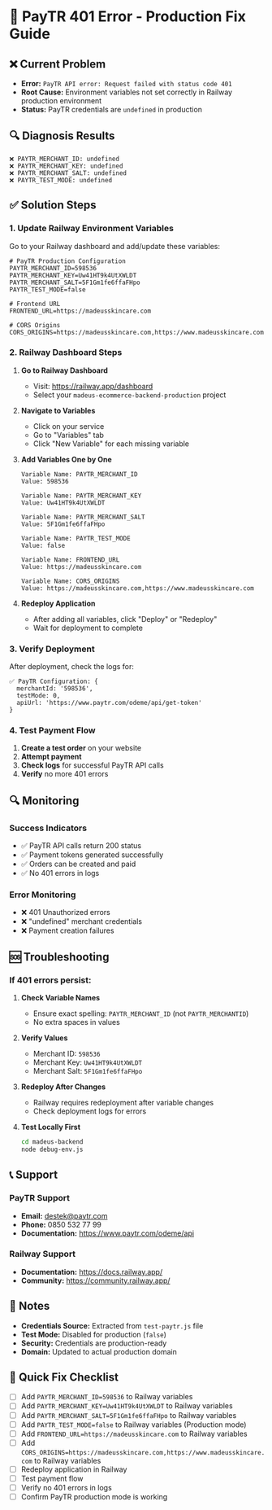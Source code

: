 # 🔧 PayTR 401 Error - Production Fix Guide

## ❌ Current Problem
- **Error:** `PayTR API error: Request failed with status code 401`
- **Root Cause:** Environment variables not set correctly in Railway production environment
- **Status:** PayTR credentials are `undefined` in production

## 🔍 Diagnosis Results
```
❌ PAYTR_MERCHANT_ID: undefined
❌ PAYTR_MERCHANT_KEY: undefined  
❌ PAYTR_MERCHANT_SALT: undefined
❌ PAYTR_TEST_MODE: undefined
```

## ✅ Solution Steps

### 1. Update Railway Environment Variables

Go to your Railway dashboard and add/update these variables:

```env
# PayTR Production Configuration
PAYTR_MERCHANT_ID=598536
PAYTR_MERCHANT_KEY=Uw41HT9k4UtXWLDT
PAYTR_MERCHANT_SALT=5F1Gm1fe6ffaFHpo
PAYTR_TEST_MODE=false

# Frontend URL
FRONTEND_URL=https://madeusskincare.com

# CORS Origins
CORS_ORIGINS=https://madeusskincare.com,https://www.madeusskincare.com
```

### 2. Railway Dashboard Steps

1. **Go to Railway Dashboard**
   - Visit: https://railway.app/dashboard
   - Select your `madeus-ecommerce-backend-production` project

2. **Navigate to Variables**
   - Click on your service
   - Go to "Variables" tab
   - Click "New Variable" for each missing variable

3. **Add Variables One by One**
   ```
   Variable Name: PAYTR_MERCHANT_ID
   Value: 598536
   
   Variable Name: PAYTR_MERCHANT_KEY  
   Value: Uw41HT9k4UtXWLDT
   
   Variable Name: PAYTR_MERCHANT_SALT
   Value: 5F1Gm1fe6ffaFHpo
   
   Variable Name: PAYTR_TEST_MODE
   Value: false
   
   Variable Name: FRONTEND_URL
   Value: https://madeusskincare.com
   
   Variable Name: CORS_ORIGINS
   Value: https://madeusskincare.com,https://www.madeusskincare.com
   ```

4. **Redeploy Application**
   - After adding all variables, click "Deploy" or "Redeploy"
   - Wait for deployment to complete

### 3. Verify Deployment

After deployment, check the logs for:

```
✅ PayTR Configuration: {
  merchantId: '598536',
  testMode: 0,
  apiUrl: 'https://www.paytr.com/odeme/api/get-token'
}
```

### 4. Test Payment Flow

1. **Create a test order** on your website
2. **Attempt payment** 
3. **Check logs** for successful PayTR API calls
4. **Verify** no more 401 errors

## 🔍 Monitoring

### Success Indicators
- ✅ PayTR API calls return 200 status
- ✅ Payment tokens generated successfully  
- ✅ Orders can be created and paid
- ✅ No 401 errors in logs

### Error Monitoring
- ❌ 401 Unauthorized errors
- ❌ "undefined" merchant credentials
- ❌ Payment creation failures

## 🆘 Troubleshooting

### If 401 errors persist:

1. **Check Variable Names**
   - Ensure exact spelling: `PAYTR_MERCHANT_ID` (not `PAYTR_MERCHANTID`)
   - No extra spaces in values

2. **Verify Values**
   - Merchant ID: `598536`
   - Merchant Key: `Uw41HT9k4UtXWLDT`
   - Merchant Salt: `5F1Gm1fe6ffaFHpo`

3. **Redeploy After Changes**
   - Railway requires redeployment after variable changes
   - Check deployment logs for errors

4. **Test Locally First**
   ```bash
   cd madeus-backend
   node debug-env.js
   ```

## 📞 Support

### PayTR Support
- **Email:** destek@paytr.com
- **Phone:** 0850 532 77 99
- **Documentation:** https://www.paytr.com/odeme/api

### Railway Support
- **Documentation:** https://docs.railway.app/
- **Community:** https://community.railway.app/

## 📝 Notes

- **Credentials Source:** Extracted from `test-paytr.js` file
- **Test Mode:** Disabled for production (`false`)
- **Security:** Credentials are production-ready
- **Domain:** Updated to actual production domain

## 🚀 Quick Fix Checklist

- [ ] Add `PAYTR_MERCHANT_ID=598536` to Railway variables
- [ ] Add `PAYTR_MERCHANT_KEY=Uw41HT9k4UtXWLDT` to Railway variables  
- [ ] Add `PAYTR_MERCHANT_SALT=5F1Gm1fe6ffaFHpo` to Railway variables
- [ ] Add `PAYTR_TEST_MODE=false` to Railway variables (Production mode)
- [ ] Add `FRONTEND_URL=https://madeusskincare.com` to Railway variables
- [ ] Add `CORS_ORIGINS=https://madeusskincare.com,https://www.madeusskincare.com` to Railway variables
- [ ] Redeploy application in Railway
- [ ] Test payment flow
- [ ] Verify no 401 errors in logs
- [ ] Confirm PayTR production mode is working 